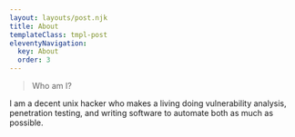 ```yaml
---
layout: layouts/post.njk
title: About
templateClass: tmpl-post
eleventyNavigation:
  key: About
  order: 3
---
```


> Who am I?

I am a decent unix hacker who makes a living doing vulnerability analysis, penetration testing, and writing software to automate both as much as possible.   

<style>
hr {
  /* hacker am I right? */
  display:none!important;
}
</style>